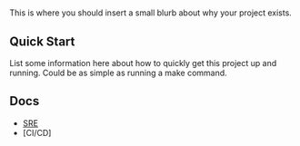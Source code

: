 # <Project>

This is where you should insert a small blurb about why your project exists.

## Quick Start

List some information here about how to quickly get this project up and running. Could be as simple as running a make
command.

## Docs

* [SRE]
* [CI/CD]

[SRE]: ./docs/SRE.md